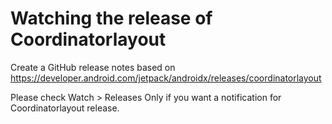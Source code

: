 # Watching the release of Coordinatorlayout

Create a GitHub release notes based on https://developer.android.com/jetpack/androidx/releases/coordinatorlayout

Please check Watch > Releases Only if you want a notification for Coordinatorlayout release.
